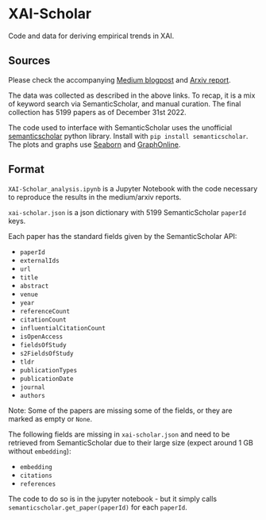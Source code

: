 # XAI-Scholar

Code and data for deriving empirical trends in XAI.

## Sources
Please check the accompanying [Medium blogpost](https://medium.com/@alonjacovi/trends-in-explainable-ai-xai-literature-a1db485e871) and [Arxiv report](http://arxiv.org/abs/2301.05433).

The data was collected as described in the above links. To recap, it is a mix of keyword search via SemanticScholar, and manual curation. The final collection has 5199 papers as of December 31st 2022.

The code used to interface with SemanticScholar uses the unofficial [semanticscholar](https://github.com/danielnsilva/semanticscholar) python library. Install with `pip install semanticscholar`. The plots and graphs use [Seaborn](https://seaborn.pydata.org/) and [GraphOnline](http://graphonline.ru/en/).

## Format
`XAI-Scholar_analysis.ipynb` is a Jupyter Notebook with the code necessary to reproduce the results in the medium/arxiv reports.

`xai-scholar.json` is a json dictionary with 5199 SemanticScholar `paperId` keys.

Each paper has the standard fields given by the SemanticScholar API:
* `paperId`
* `externalIds`
* `url`
* `title`
* `abstract`
* `venue`
* `year`
* `referenceCount`
* `citationCount`
* `influentialCitationCount`
* `isOpenAccess`
* `fieldsOfStudy`
* `s2FieldsOfStudy`
* `tldr`
* `publicationTypes`
* `publicationDate`
* `journal`
* `authors`

Note: Some of the papers are missing some of the fields, or they are marked as empty or `None`. 

The following fields are missing in `xai-scholar.json` and need to be retrieved from SemanticScholar due to their large size (expect around 1 GB without `embedding`):
* `embedding`
* `citations`
* `references`

The code to do so is in the jupyter notebook - but it simply calls `semanticscholar.get_paper(paperId)` for each `paperId`.
